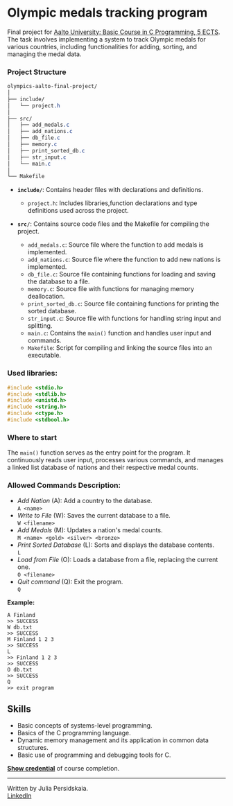 # Olympic medals tracking program
Final project for [Aalto University: Basic Course in C Programming, 5 ECTS](https://fitech.io/en/studies/basic-course-in-c-programming/). The task involves implementing a system to track Olympic medals for various countries, including functionalities for adding, sorting, and managing the medal data.

### Project Structure

```css
olympics-aalto-final-project/
│
├── include/
│   └── project.h
│
├── src/
│   ├── add_medals.c
│   ├── add_nations.c
│   ├── db_file.c
│   ├── memory.c
│   ├── print_sorted_db.c
│   ├── str_input.c
│   └── main.c
│
└── Makefile
```

- **`include/`**: Contains header files with declarations and definitions.
  - `project.h`: Includes libraries,function declarations and type definitions used across the project.

- **`src/`**: Contains source code files and the Makefile for compiling the project.
  - `add_medals.c`: Source file where the function to add medals is implemented.
  - `add_nations.c`: Source file where the function to add new nations is implemented.
  - `db_file.c`: Source file containing functions for loading and saving the database to a file.
  - `memory.c`: Source file with functions for managing memory deallocation.
  - `print_sorted_db.c`: Source file containing functions for printing the sorted database.
  - `str_input.c`: Source file with functions for handling string input and splitting.
  - `main.c`: Contains the `main()` function and handles user input and commands.
  - `Makefile`: Script for compiling and linking the source files into an executable.

### Used libraries:
```C
#include <stdio.h>
#include <stdlib.h> 
#include <unistd.h>
#include <string.h>
#include <ctype.h>
#include <stdbool.h>
```

### Where to start
The `main()` function serves as the entry point for the program. It continuously reads user input, processes various commands, and manages a linked list database of nations and their respective medal counts.

### Allowed Commands Description:

- _Add Nation_ (A):  Add a country to the database.  
`A <name>`  
- _Write to File_ (W): Saves the current database to a file.  
`W <filename>`  
- _Add Medals_ (M): Updates a nation's medal counts.  
`M <name> <gold> <silver> <bronze>`  
- _Print Sorted Database_ (L): Sorts and displays the database contents.  
`L`
- _Load from File_ (O): Loads a database from a file, replacing the current one.  
`O <filename>`  
- _Quit command_ (Q): Exit the program.  
`Q`  

**Example:**
```
A Finland
>> SUCCESS
W db.txt
>> SUCCESS
M Finland 1 2 3
>> SUCCESS
L
>> Finland 1 2 3
>> SUCCESS
O db.txt
>> SUCCESS
Q
>> exit program
```

## Skills
- Basic concepts of systems-level programming.  
- Basics of the C programming language.  
- Dynamic memory management and its application in common data structures. 
- Basic use of programming and debugging tools for C.  

[**Show credential**](https://openbadgepassport.com/app/badge/info/807961) of course completion.

_________
  
Written by Julia Persidskaia.  
[LinkedIn](https://www.linkedin.com/in/iuliia-persidskaia/)
